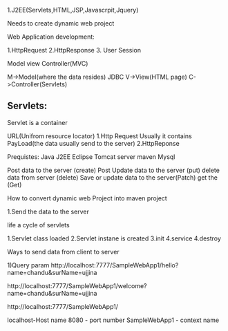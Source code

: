 1.J2EE(Servlets,HTML,JSP,Javascrpit,Jquery)

Needs to create dynamic web project

Web Application development:

1.HttpRequest
2.HttpResponse
3. User Session

Model view Controller(MVC)

M->Model(where the data resides) JDBC
V->View(HTML page)
C->Controller(Servlets)

Servlets:
---------
Servlet is a container

URL(Unifrom resource locator)
1.Http Request
Usually it contains PayLoad(the data usually send to the server)
2.HttpReponse

Prequistes:
Java
J2EE Eclipse
Tomcat server
maven
Mysql

Post data to the server (create) Post
Update data to the server (put)
delete data from server (delete)
Save or update data to the server(Patch)
get the (Get)



How to convert dynamic web Project into maven project


1.Send the data to the server

life a cycle of servlets

1.Servlet class loaded
2.Servlet instane is created
3.init
4.service
4.destroy

Ways to send data from client to server

1)Query param
http://localhost:7777/SampleWebApp1/hello?name=chandu&surName=ujjina

http://localhost:7777/SampleWebApp1/welcome?name=chandu&surName=ujjina


http://localhost:7777/SampleWebApp1/

localhost-Host name
8080 - port number
SampleWebApp1 - context name







